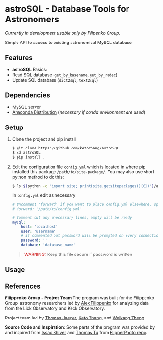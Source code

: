 # astroSQL - Database Tools for Astronomers
_Currently in development usable only by Filipenko Group._

Simple API to access to existing astronomical MySQL database

## Features
* **astroSQL** Basics:
* Read SQL database (`get_by_basename`, `get_by_radec`)
* Update SQL database (`dict2sql`, `text2sql`)

## Dependencies
* MySQL server
* [Anaconda Distribution](https://www.anaconda.com/download/) (*necessary if conda environment are used*)

## Setup

1. Clone the project and pip install

    ```sh
    $ git clone https://github.com/ketozhang/astroSQL
    $ cd astroSQL
    $ pip install .
    ```

2. Edit the configuration file `config.yml` which is located in where pip installed this package `/path/to/site-package/`. You may also use short python method to do this:

    ```bash
    $ ls $(python -c "import site; print(site.getsitepackages()[0])")/astrosql
    ```

    In `config.yml` edit as necessary

    ```yml
    # Uncomment 'forward' if you want to place config.yml elsewhere, specify the file path.
    # forward: '/path/to/config.yml'

    # Comment out any unecessary lines, empty will be ready
    mysql:
        host: 'localhost'
        user: 'username'
        # if commented out password will be prompted on every connection to database
        password: ''
        database: 'database_name'
    ```

    > <span style="color:rgb(200,0,0)">WARNING:</span> Keep this file secure if password is written

## Usage

## References
**Filippenko Group - Project Team**
The program was built for the Filippenko Group, astronomy researchers led by [Alex Filippenko](https://astro.berkeley.edu/faculty-profile/alex-filippenko) for analyzing data from the Lick Observatory and Keck Observatory.

Project team led by [Thomas Jaeger](https://astro.berkeley.edu/researcher-profile/3420275-thomas-de-jaeger), [Keto Zhang](https://github.com/ketozhang), and [Weikang Zheng](https://astro.berkeley.edu/researcher-profile/2358133-weikang-zheng).

**Source Code and Inspiration**:
Some parts of the program was provided by and inspired from [Issac Shiver](https://github.com/ishivvers) and [Thomas Tu](https://github.com/thomastu) from [FlipperPhoto repo](https://github.com/ketozhang/FlipperPhoto/tree/master/flipp/libs).
